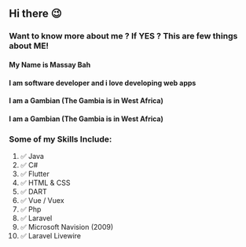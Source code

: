 ## Hi there :wink:

### Want to know more about me ? If **YES** ? This are few things about ME!
#### My Name is Massay Bah
#### I am software developer and i love developing web apps
#### I am a Gambian (The Gambia is in West Africa)
#### I am a Gambian (The Gambia is in West Africa)


### Some of my Skills Include:

1. :white_check_mark: Java
2. :white_check_mark: C#
3. :white_check_mark: Flutter
4. :white_check_mark: HTML & CSS
5. :white_check_mark: DART
6. :white_check_mark: Vue / Vuex
7. :white_check_mark: Php
8. :white_check_mark: Laravel
9. :white_check_mark: Microsoft Navision (2009)
10. :white_check_mark: Laravel Livewire



